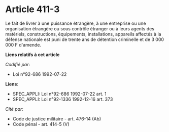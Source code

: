 # Article 411-3

Le fait de livrer à une puissance étrangère, à une entreprise ou une organisation étrangère ou sous contrôle étranger ou à
leurs agents des matériels, constructions, équipements, installations, appareils affectés à la défense nationale est puni de
trente ans de détention criminelle et de 3 000 000 F d'amende.

**Liens relatifs à cet article**

_Codifié par_:

  - Loi n°92-686 1992-07-22

**Liens**:

  - SPEC_APPLI: Loi n°92-686 1992-07-22 art. 1
  - SPEC_APPLI: Loi n°92-1336 1992-12-16 art. 373

_Cité par_:

  - Code de justice militaire - art. 476-14 (Ab)
  - Code pénal - art. 414-5 (V)
